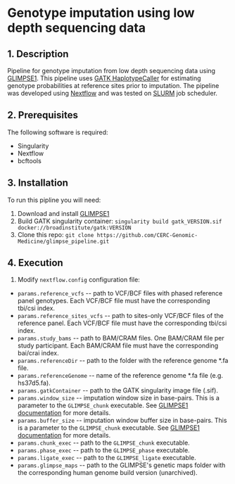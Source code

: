 # Genotype imputation using low depth sequencing data

## 1. Description
Pipeline for genotype imputation from low depth sequencing data using [GLIMPSE1](https://github.com/odelaneau/GLIMPSE). This pipeline uses [GATK HaplotypeCaller](https://gatk.broadinstitute.org/hc/en-us/articles/360037225632-HaplotypeCaller) for estimating genotype probabilities at reference sites prior to imputation. The pipeline was developed using [Nextflow](https://www.nextflow.io/) and was tested on [SLURM](https://slurm.schedmd.com/documentation.html) job scheduler.

## 2. Prerequisites
The following software is required:
- Singularity
- Nextflow
- bcftools

## 3. Installation
To run this pipline you will need:
1. Download and install [GLIMPSE1](https://github.com/odelaneau/GLIMPSE)
2. Build GATK singularity container: `singularity build gatk_VERSION.sif docker://broadinstitute/gatk:VERSION`
3. Clone this repo: `git clone https://github.com/CERC-Genomic-Medicine/glimpse_pipeline.git`

## 4. Execution
1. Modify `nextflow.config` configuration file:
* `params.reference_vcfs` -- path to VCF/BCF files with phased reference panel genotypes. Each VCF/BCF file must have the corresponding tbi/csi index.
* `params.reference_sites_vcfs` -- path to sites-only VCF/BCF files of the reference panel. Each VCF/BCF file must have the corresponding tbi/csi index.
* `params.study_bams` -- path to BAM/CRAM files. One BAM/CRAM file per study participant. Each BAM/CRAM file must have the corresponding bai/crai index.
* `params.referenceDir` -- path to the folder with the reference genome *.fa file.
* `params.referenceGenome` -- name of the reference genome *.fa file (e.g. hs37d5.fa).
* `params.gatkContainer` -- path to the GATK singularity image file (.sif).
* `params.window_size` -- imputation window size in base-pairs. This is a parameter to the `GLIMPSE_chunk` executable. See [GLIMPSE1 documentation](https://odelaneau.github.io/GLIMPSE/glimpse1/tutorial_b38.html#run_chunk) for more details.
* `params.buffer_size` -- imputation window buffer size in base-pairs. This is a parameter to the `GLIMPSE_chunk` executable. See [GLIMPSE1 documentation](https://odelaneau.github.io/GLIMPSE/glimpse1/tutorial_b38.html#run_chunk) for more details.
* `params.chunk_exec` -- path to the `GLIMPSE_chunk` executable.
* `params.phase_exec` -- path to the `GLIMPSE_phase` executable.
* `params.ligate_exec` -- path to the `GLIMPSE_ligate` executable.
* `params.glimpse_maps` -- path to the GLIMPSE's genetic maps folder with the corresponding human genome build version (unarchived).
